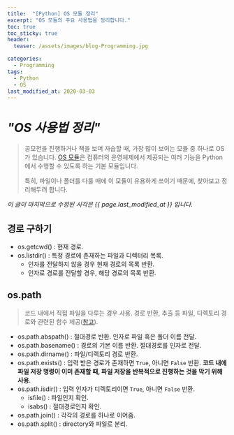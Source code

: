 ```yaml
---
title:  "[Python] OS 모듈 정리"
excerpt: "OS 모듈의 주요 사용법을 정리합니다."
toc: true
toc_sticky: true
header:
  teaser: /assets/images/blog-Programming.jpg

categories:
  - Programming
tags:
  - Python
  - OS
last_modified_at: 2020-03-03
---
```








# _"OS 사용법 정리"_

> 공모전을 진행하거나 책을 보며 자습할 때, 가장 많이 보이는 모듈 중 하나로 OS가 있습니다.  [OS 모듈](https://docs.python.org/3/library/os.html)은 컴퓨터의 운영체제에서 제공되는 여러 기능을 Python에서 수행할 수 있도록 하는 기본 모듈입니다.
>
> 특히, 파일이나 폴더를 다룰 때에 이 모듈이 유용하게 쓰이기 때문에, 찾아보고 정리해두려 합니다.



*이 글이 마지막으로 수정된 시각은 {{ page.last_modified_at }} 입니다.*





## 경로 구하기

* os.getcwd() : 현재 경로.
* os.listdir() : 특정 경로에 존재하는 파일과 디렉터리 목록.
  * 인자를 전달하지 않을 경우 현재 경로의 목록 반환.
  * 인자로 경로를 전달할 경우, 해당 경로의 목록 반환.



## os.path

> 코드 내에서 직접 파일을 다루는 경우 사용. 경로 반환, 추출 등 파일, 디렉토리 경로와 관련된 함수 제공([참고](https://yeo0.github.io/pg/2018/11/21/%ED%8C%8C%EC%9D%B4%EC%8D%AC-os.path-%EB%AA%A8%EB%93%88/)).



* os.path.abspath() : 절대경로 반환. 인자로 파일 혹은 폴더 이름 전달.
* os.path.basename() : 경로의 기본 이름 반환. 절대경로를 인자로 전달.
* os.path.dirname() : 파일/디렉토리 경로 반환.
* os.path.exists() : 입력 받은 경로가 존재하면 `True`, 아니면 `False` 반환. **코드 내에 파일 저장 명령이 이미 존재할 때, 파일 저장을 반복적으로 진행하는 것을 막기 위해 사용**.
* os.path.isdir() : 입력 인자가 디렉토리이면 `True`, 아니면 `False` 반환.
  * isfile() : 파일인지 확인.
  * isabs() : 절대경로인지 확인.
* os.path.join() : 각각의 경로를 하나로 이어줌.
* os.path.split() : directory와 파일로 분리.
